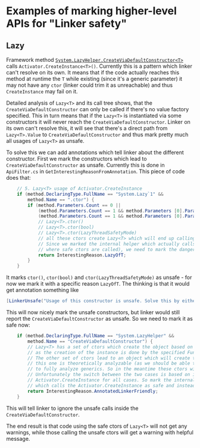 # Examples of marking higher-level APIs for "Linker safety"

## Lazy<T>
Framework method [`System.LazyHelper.CreateViaDefaultConstructor<T>`](https://github.com/dotnet/runtime/blob/f5957b1bae3028fd3854230164d9f18b40c7193f/src/libraries/System.Private.CoreLib/src/System/Lazy.cs#L156) calls `Activator.CreateInstance<T>()`. Currently this is a pattern which linker can't resolve on its own. It means that if the code actually reaches this method at runtime the `T` while existing (since it's a generic parameter) it may not have any `ctor` (linker could trim it as unreachable) and thus `CreateInstance` may fail on it.

Detailed analysis of `Lazy<T>` and its call tree shows, that the `CreateViaDefaultConstructor` can only be called if there's no value factory specified. This in turn means that if the `Lazy<T>` is instantiated via some constructors it will never reach the `CreateViaDefaultConstructor`. Linker on its own can't resolve this, it will see that there's a direct path from `Lazy<T>.Value` to `CreateViaDefaultConstructor` and thus mark pretty much all usages of `Lazy<T>` as unsafe.

To solve this we can add annotations which tell linker about the different constructor. First we mark the constructors which lead to `CreateViaDefaultConstructor` as unsafe. Currently this is done in `ApiFilter.cs` in `GetInterestingReasonFromAnnotation`. This piece of code does that:

``` C#
    // 5. Lazy<T> usage of Activator.CreateInstance
    if (method.DeclaringType.FullName == "System.Lazy`1" &&
        method.Name == ".ctor") {
        if (method.Parameters.Count == 0 ||
            (method.Parameters.Count == 1 && method.Parameters [0].ParameterType.FullName == "System.Boolean") ||
            (method.Parameters.Count == 1 && method.Parameters [0].ParameterType.FullName == "System.Threading.LazyThreadSafetyMode")) {
            // Lazy<T>.ctor()
            // Lazy<T>.ctor(bool)
            // Lazy<T>.ctor(LazyThreadSafetyMode)
            // all these ctors create Lazy<T> which will end up calling Activator.CreateInstance<T> which is currently unanalyzable.
            // Since we marked the internal helper which actually calls the CreateInstance as safe (to avoid reporting cases
            // where safe ctors are called), we need to mark the dangerous ctors as unsafe.
            return InterestingReason.LazyOfT;
        }
    }
```

It marks `ctor()`, `ctor(bool)` and `ctor(LazyThreadSafetyMode)` as unsafe - for now we mark it with a specific reason `LazyOfT`. The thinking is that it would get annotation something like 
``` C#
[LinkerUnsafe("Usage of this constructor is unsafe. Solve this by either using constructors which accept value factory Func or by marking the T.ctor via PreserveDependency")]
```

This will now nicely mark the unsafe constructors, but linker would still report the `CreateViaDefaultConstructor` as unsafe. So we need to mark it as safe now:
``` C#
    if (method.DeclaringType.FullName == "System.LazyHelper" &&
        method.Name == "CreateViaDefaultConstructor") {
        // Lazy<T> has a set of ctors which create the object based on a Func, those are perfectly safe
        // as the creation of the instance is done by the specified Func (and thus analyzable by the linker).
        // The other set of ctors lead to an object which will create the instance by calling Activator.CreateInstance<T>()
        // this one is theoretically analyzable (as we should be able to deduce T), but linker currently doesn't have the ability
        // to fully analyze generics. So in the meantime these ctors will be marked as unsafe.
        // Unfortunately the switch between the two cases is based on internal variable and thus linker sees the unsafe
        // Activator.CreateInstance for all cases. So mark the internal LazyHelper.CreateViaDefaultConstructor
        // which calls the Activator.CreateInstance as safe and instead rely on the "unsafe" ctors only.
        return InterestingReason.AnnotatedLinkerFriendly;
    }
```

This will tell linker to ignore the unsafe calls inside the `CreateViaDefaultConstructor`.

The end result is that code using the safe ctors of `Lazy<T>` will not get any warnings, while those calling the unsafe ctors will get a warning with helpful message.